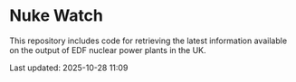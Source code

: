 # Nuke Watch

This repository includes code for retrieving the latest information available on the output of EDF nuclear power plants in the UK.

Last updated: 2025-10-28 11:09